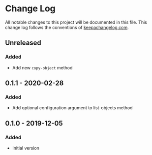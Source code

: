 # Change Log
All notable changes to this project will be documented in this
file. This change log follows the conventions of
[keepachangelog.com](http://keepachangelog.com/).

## Unreleased
### Added
- Add new `copy-object` method

## 0.1.1 - 2020-02-28
### Added
- Add optional configuration argument to list-objects method

## 0.1.0 - 2019-12-05
### Added
- Initial version
